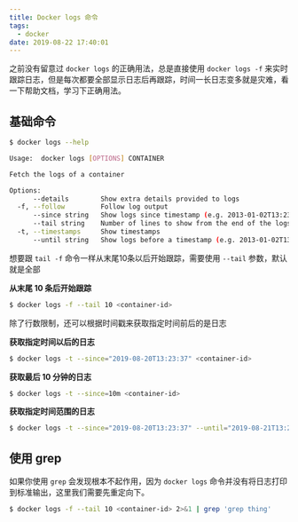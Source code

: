 ```yaml
---
title: Docker logs 命令
tags:
  - docker
date: 2019-08-22 17:40:01
---
```



之前没有留意过 `docker logs` 的正确用法，总是直接使用 `docker logs -f` 来实时跟踪日志，但是每次都要全部显示日志后再跟踪，时间一长日志变多就是灾难，看一下帮助文档，学习下正确用法。

<!-- more -->
<!-- toc -->

## 基础命令

```bash
$ docker logs --help

Usage:  docker logs [OPTIONS] CONTAINER

Fetch the logs of a container

Options:
      --details        Show extra details provided to logs
  -f, --follow         Follow log output
      --since string   Show logs since timestamp (e.g. 2013-01-02T13:23:37) or relative (e.g. 42m for 42 minutes)
      --tail string    Number of lines to show from the end of the logs (default "all")
  -t, --timestamps     Show timestamps
      --until string   Show logs before a timestamp (e.g. 2013-01-02T13:23:37) or relative (e.g. 42m for 42 minutes)
```

想要跟 `tail -f` 命令一样从末尾10条以后开始跟踪，需要使用 `--tail` 参数，默认就是全部

**从末尾 10 条后开始跟踪**

```bash
$ docker logs -f --tail 10 <container-id>
```

除了行数限制，还可以根据时间戳来获取指定时间前后的是日志

**获取指定时间以后的日志**

```bash
$ docker logs -t --since="2019-08-20T13:23:37" <container-id>
```

**获取最后 10 分钟的日志**

```bash
$ docker logs -t --since=10m <container-id>
```

**获取指定时间范围的日志**

```bash
$ docker logs -t --since="2019-08-20T13:23:37" --until="2019-08-21T13:23:37" <container-id>
```

## 使用 grep

如果你使用 `grep` 会发现根本不起作用，因为 `docker logs` 命令并没有将日志打印到标准输出，这里我们需要先重定向下。

```bash
$ docker logs -f --tail 10 <container-id> 2>&1 | grep 'grep thing'
```
